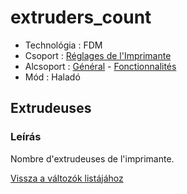 # extruders\_count

* Technológia : FDM
* Csoport : [Réglages de l'Imprimante](../printer_settings/printer_settings.md)
* Alcsoport : [Général](../printer_settings/printer_settings.md#général) - [Fonctionnalités](../printer_settings/printer_settings.md#fonctionnalités)
* Mód : Haladó

## Extrudeuses

### Leírás

Nombre d'extrudeuses de l'imprimante.

[Vissza a változók listájához](variable_list.md)

